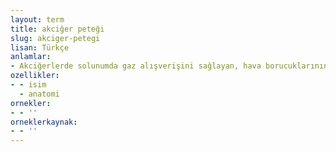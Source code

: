 ```yaml
---
layout: term
title: akciğer peteği
slug: akciger-petegi
lisan: Türkçe
anlamlar:
- Akciğerlerde solunumda gaz alışverişini sağlayan, hava borucuklarının sonunu oluşturan kesecik
ozellikler:
- - isim
  - anatomi
ornekler:
- - ''
orneklerkaynak:
- - ''
---
```


